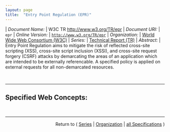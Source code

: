 ```yaml
---
layout: page
title:  "Entry Point Regulation (EPR)"
---
```


| *Document Name:* | W3C TR http://www.w3.org/TR/epr
| *Document URI:* | `epr`
| *Online Version:* | [`http://www.w3.org/TR/epr`](http://www.w3.org/TR/epr)
| *Organization:* | [World Wide Web Consortium (W3C)](..  "List of specification series by this organization")
| *Series:* | [Technical Report (TR)](.  "List of specifications in this series")
| *Abstract:* | Entry Point Regulation aims to mitigate the risk of reflected cross-site scripting (XSS), cross-site script inclusion (XSSI), and cross-site request forgery (CSRF) attacks by demarcating the areas of an application which are intended to be externally referencable. A specified policy is applied on external requests for all non-demarcated resources.

<br/>
<hr/>

## Specified Web Concepts:



<br/>
<hr/>

<p style="text-align: right">Return to ( <a href="./">Series</a> | <a href="../">Organization</a> | <a href="../../">all Specifications</a> )</p>